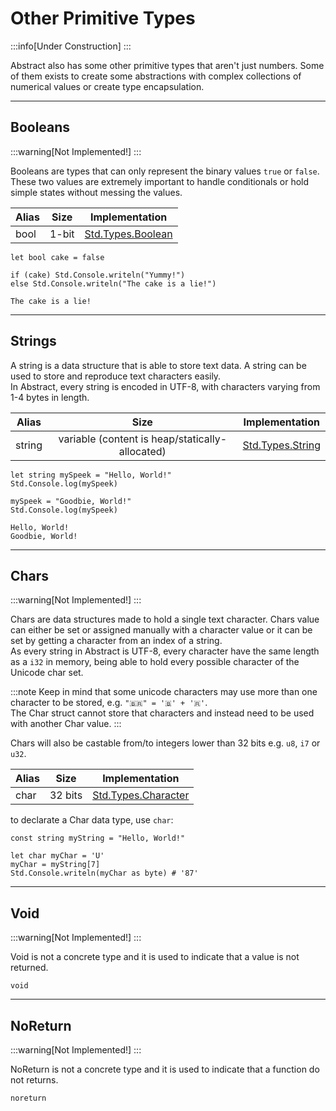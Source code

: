 # Other Primitive Types
:::info[Under Construction]
:::

Abstract also has some other primitive types that aren't just numbers.
Some of them exists to create some abstractions with complex collections of
numerical values or create type encapsulation.

---
## Booleans
:::warning[Not Implemented!]
:::

Booleans are types that can only represent the binary values `true` or `false`.
These two values are extremely important to handle conditionals or hold simple
states without messing the values.

| Alias | Size            | Implementation         |
|-------|:---------------:|:----------------------:|
| bool  | 1-bit           | [Std.Types.Boolean](#) |

```abs
let bool cake = false

if (cake) Std.Console.writeln("Yummy!")
else Std.Console.writeln("The cake is a lie!")
```
```text title="Console Output"
The cake is a lie!
```

---
## Strings

A string is a data structure that is able to store text data. A string can be
used to store and reproduce text characters easily. \
In Abstract, every string is encoded in UTF-8, with characters varying from 1-4
bytes in length.

| Alias  | Size                                            | Implementation         |
|--------|:-----------------------------------------------:|:----------------------:|
| string | variable (content is heap/statically-allocated) | [Std.Types.String](#)  |

```abs
let string mySpeek = "Hello, World!"
Std.Console.log(mySpeek)

mySpeek = "Goodbie, World!"
Std.Console.log(mySpeek)
```
```text title="Console Output"
Hello, World!
Goodbie, World!
```

---
## Chars
:::warning[Not Implemented!]
:::

Chars are data structures made to hold a single text character. Chars value can
either be set or assigned manually with a character value or it can be set by
getting a character from an index of a string. \
As every string in Abstract is UTF-8, every character have the same length as a `i32`
in memory, being able to hold every possible character of the Unicode char set.

:::note
Keep in mind that some unicode characters may use more than one character to be stored,
e.g. `"🇧🇷" = '🇧' + '🇷'`. \
The Char struct cannot store that characters and instead need to be used with another
Char value.
:::

Chars will also be castable from/to integers lower than 32 bits e.g. `u8`, `i7`
or `u32`.

| Alias  | Size     | Implementation            |
|--------|:--------:|:-------------------------:|
| char   | 32 bits  | [Std.Types.Character](#)  |

to declarate a Char data type, use `char`:

```abs
const string myString = "Hello, World!"

let char myChar = 'U'
myChar = myString[7]
Std.Console.writeln(myChar as byte) # '87'

```

---
## Void
:::warning[Not Implemented!]
:::

Void is not a concrete type and it is used to indicate that a value is not returned.
```abs
void
```

---
## NoReturn
:::warning[Not Implemented!]
:::

NoReturn is not a concrete type and it is used to indicate that a function do not returns.
```abs
noreturn
```
